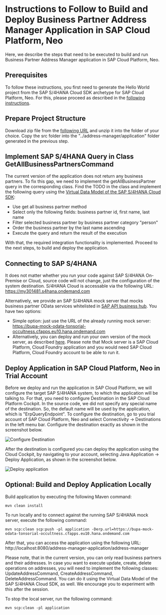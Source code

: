 # Instructions to Follow to Build and Deploy Business Partner Address Manager Application in SAP Cloud Platform, Neo
Here, we describe the steps that need to be executed to build and run Business Partner Address Manager application in SAP Cloud Platform, Neo.

## Prerequisites
To follow these instructions, you first need to generate the Hello World project from the SAP S/4HANA Cloud SDK archetype for SAP Cloud Platform, Neo.
For this, please proceed as described in the [following instructions](https://github.com/SAP/cloud-s4-sdk-book/blob/powerweek_helloworld/README.md).

## Prepare Project Structure
Download zip file from the [following URL](https://github.com/SAP/cloud-s4-sdk-book/archive/powerweek_copyover.zip) and unzip it into the folder of your choice.
Copy the src folder into the "../address-manager/application" folder generated in the previous step.

## Implement SAP S/4HANA Query in Class GetAllBusinessPartnersCommand
The current version of the application does not return any business partners. To fix this gap, we need to implement the getAllBusinessPartner query in the corresponding class.
Find the TODO in the class and implement the following query using the [Virtual Data Model of the SAP S/4HANA Cloud SDK](https://blogs.sap.com/2017/05/21/step-4-with-sap-s4hana-cloud-sdk-calling-an-odata-service/):
* Use get all business partner method
* Select only the following fields: business partner id, first name, last name
* Filter selected business partner by business partner category "person"
* Order the business partner by the last name ascending
* Execute the query and return the result of the execution

With that, the required integration functionality is implemented. Proceed to the next steps, to build and deploy the application.

## Connecting to SAP S/4HANA
It does not matter whether you run your code against SAP S/4HANA On-Premise or Cloud, source code will not change, just the configuration of the system destination.
S/4HANA Cloud is accessable via the following URL: https://my301481.s4hana.ondemand.com

Alternatively, we provide an SAP S/4HANA mock server that mocks business partner OData services whitelisted in [SAP API business hub](https://api.sap.com/api/API_BUSINESS_PARTNER/resource).
You have two options:
* Simple option: just use the URL of the already running mock server: https://bupa-mock-odata-tonsorial-occultness.cfapps.eu10.hana.ondemand.com
* Alternatively, you can deploy and run your own version of the mock server, as described [here](https://sap.github.io/cloud-s4-sdk-book/pages/mock-odata.html). Please note that Mock server is a SAP Cloud Platform, Cloud Foundry application and you would need SAP Cloud Platform, Cloud Foundry account to be able to run it.

## Deploy Application in SAP Cloud Platform, Neo in Trial Account
Before we deploy and run the application in SAP Cloud Platform, we will configure the target SAP S/4HANA system, to which the application will be talking to.
For that, you need to configure Destination in the SAP Cloud Platform Cockpit. In the source code, we did not specify any special name of the destination. 
So, the default name will be used by the application, which is "ErpQueryEndpoint". To configure the destination, go to you trial account of SAP Cloud Platform, Neo and select
Connectivity -> Destinations in the left menu bar. Configure the destination exactly as shown in the screenshot below.

![Configure Destination](https://github.com/SAP/cloud-s4-sdk-book/blob/powerweek_copyover/ErpQueryEndpoint.PNG)

After the destination is configured you can deploy the application using the Cloud Cockpit, by navigating to your account, selecting Java Application -> Deploy Application, as shown in the screenshot below.

![Deploy application](https://github.com/SAP/cloud-s4-sdk-book/blob/powerweek_copyover/Deployment.png)

## Optional: Build and Deploy Application Locally
Build application by executing the following Maven command:
```
mvn clean install
```

To run locally and to connect against the running SAP S/4HANA mock server, execute the following command:
```
mvn scp:clean scp:push -pl application -Derp.url=https://bupa-mock-odata-tonsorial-occultness.cfapps.eu10.hana.ondemand.com
```

After that, you can access the application using the following URL:
http://localhost:8080/address-manager-application/address-manager

Please note, that in the current version, you can only read business partners and their addresses. In case you want to execute update, create, delete operations on addresses, you
will need to implement the following classes: UpdateAddressCommand, CreateAddressCommand, DeleteAddressCommand. You can do it using the Virtual Data Model of the SAP S/4HANA Cloud SDK, as well.
We encourage you to experiment with this after the session.

To stop the local server, run the following command:
```
mvn scp:clean -pl application
```



